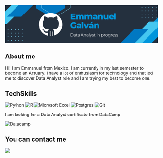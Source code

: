 <img src='https://github.com/EmmanuelGalvan/EmmanuelGalvan/blob/main/BanmerR.png' height="60%">

## About me
Hi! I am Emmanuel from Mexico. I am currently in my last semester to become an Actuary. I have a lot of enthusiasm for technology and that led me to discover Data Analyst role and I am trying my best to become one.

## TechSkills
![Python](https://img.shields.io/badge/python-3670A0?style=for-the-badge&logo=python&logoColor=ffdd54)
![R](https://img.shields.io/badge/r-%23276DC3.svg?style=for-the-badge&logo=r&logoColor=white)
![Microsoft Excel](https://img.shields.io/badge/Microsoft_Excel-217346?style=for-the-badge&logo=microsoft-excel&logoColor=white)
![Postgres](https://img.shields.io/badge/postgres-%23316192.svg?style=for-the-badge&logo=postgresql&logoColor=white)
![Git](https://img.shields.io/badge/git-%23F05033.svg?style=for-the-badge&logo=git&logoColor=white)

I am looking for a Data Analyst certificate from DataCamp

![Datacamp](https://img.shields.io/badge/Datacamp-05192D?style=for-the-badge&logo=datacamp&logoColor=03E860)

## You can contact me
[<img src='https://img.shields.io/badge/linkedin-%230077B5.svg?style=for-the-badge&logo=linkedin&logoColor=white'>](https://www.linkedin.com/in/angel-emmanuel-hern%C3%A1ndez-366b59238/) 


